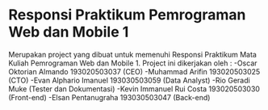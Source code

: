 # Responsi Praktikum Pemrograman Web dan Mobile 1

Merupakan project yang dibuat untuk memenuhi Responsi Praktikum Mata Kuliah Pemrograman Web dan Mobile 1. Project ini dikerjakan oleh :
-Oscar Oktorian Almando 193020503037 (CEO)
-Muhammad Arifin 193020503025 (CTO)
-Evan Alphario Imanuel 193030503059 (Data Analyst)
-Rio Geradi Muke (Tester dan Dokumentasi) 
-Kevin Immanuel Rui Costa 193020503030 (Front-end)
-Elsan Pentanugraha 193030503047 (Back-end)

